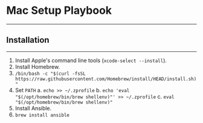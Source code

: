 # Mac Setup Playbook
---

## Installation
---
1. Install Apple's command line tools (`xcode-select --install`).
2. Install Homebrew.
  1. `/bin/bash -c "$(curl -fsSL https://raw.githubusercontent.com/Homebrew/install/HEAD/install.sh)"`
  2. Set `PATH`
    a. `echo >> ~/.zprofile`
    b. `echo 'eval "$(/opt/homebrew/bin/brew shellenv)"' >> ~/.zprofile`
    c. `eval "$(/opt/homebrew/bin/brew shellenv)"`
3. Install Ansible.
  1. `brew install ansible`

